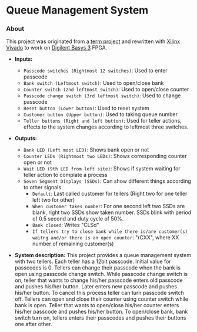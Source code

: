 # Queue Management System
### About
This project was originated from a [term project](https://suoglu.github.io/misc/other/Term_Project_Fall_2015-2016+v.1.pdf) and rewritten with [Xilinx Vivado](http://www.xilinx.com/products/design-tools/vivado.html) to work on [Digilent Basys 3](https://reference.digilentinc.com/reference/programmable-logic/basys-3/reference-manual) FPGA.

* **Inputs:**
  * `Passcode switches (Rightmost 12 switches)`: Used to enter passcode
  * `Bank switch (Leftmost switch)`: Used to open/close bank
  * `Counter switch (2nd leftmost switch)`: Used to open/close counter
  * `Passcode change switch (3rd leftmost switch)`: Used to change passcode
  * `Reset button (Lower button)`: Used to reset system
  * `Customer button (Upper button)`: Used to taking queue number
  * `Teller buttons (Right and left button)`: Used for teller actions, effects to the system changes according to leftmost three switches.
  
* **Outputs:**
  * `Bank LED (Left most LED)`: Shows bank open or not
  * `Counter LEDs (Rightmost two LEDs)`: Shows corresponding counter open or not
  * `Wait LED (9th LED from left site)`: Shows if system waiting for teller action to complate a process
  * `Seven Segment Displays (SSDs)`: Can show different things according to other signals
    * `Default`: Last called customer for tellers (Right two for one teller left two for other)
    * `When customer takes number`: For one second left two SSDs are blank, right two SSDs show taken number. SSDs blink with period of 0.5 second and duty cycle of 50%.
    * `Bank closed`: Writes "CLSd"
    * `If tellers try to close bank while there is/are customer(s) waitng and/or there is an open counter`: "rCXX", where XX number of remaining customer(s)
  
  
* **System description:**
This project provides a queue management system with two tellers. Each teller has a 12bit passcode. Initial value for passcodes is 0. Tellers can change their passcode when the bank is open using passcode change switch. While passcode change switch is on, teller that wants to change his/her passcode enters old passcode and pushes his/her button. Later enters new passcode and pushes his/her button. To cancel this process teller can turn passcode switch off. Tellers can open and close their counter using counter switch while bank is open. Teller that wants to open/close his/her counter enters his/her passcode and pushes his/her button. To open/close bank, bank switch turn on, tellers enters their passcodes and pushes their buttons one after other.

